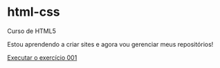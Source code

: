 # html-css
 Curso de HTML5

Estou aprendendo a criar sites e agora vou gerenciar meus repositórios!

<a href="https://juliana-passetti.github.io/html-css/exercicios/ex001/index.html"> Executar o exercício 001</a>